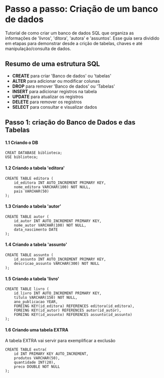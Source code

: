 # Passo a passo: Criação de um banco de dados
Tutorial de como criar um banco de dados SQL que organiza as informações de 'livros', 'ditora', 'autora' e 'assuntos'.
Esse guia sera dividido em etapas para demonstrar desde a crição de tabelas, chaves e até manipulação/consulta de dados.

## Resumo de uma estrutura SQL
* __CREATE__ para criar 'Banco de dados' ou 'tabelas'
* __ALTER__ para adicionar ou modificar colunas
* __DROP__ para remover 'Banco de dados' ou 'Tabelas'
* __INSERT__ para adicionar registros na tabela
* __UPDATE__ para atualizar os registros 
* __DELETE__ para remover os registros
* __SELECT__ para consultar e visualizar dados

## Passo 1: criação do Banco de Dados e das Tabelas
#### 1.1 Criando o DB

```
CREAT DATABASE biblioteca;
USE biblioteca;
```

#### 1.2 Criando a tabela 'editora'
```
CREATE TABLE editora (
    id_editora INT AUTO_INCREMENT PRIMARY KEY,
    nome_editora VARCHAR(100) NOT NULL,
    pais VARCHAR(50)
);
```

#### 1.3 Criando a tabela 'autor'
```
CREATE TABLE autor (
    id_autor INT AUTO_INCREMENT PRIMARY KEY,
    nome_autor VARCHAR(100) NOT NULL,
    data_nascimento DATE
);
```

#### 1.4 Criando a tabela 'assunto'
```
CREATE TABLE assunto (
    id_assunto INT AUTO_INCREMENT PRIMARY KEY,
    descricao_assunto VARCHAR(300) NOT NULL
);
```

#### 1.5 Criando a tabela 'livro'
```
CREATE TABLE livro (
    id_livro INT AUTO_INCREMENT PRIMARY KEY,
    titulo VARCHAR(150) NOT NULL,
    ano_publicacao YEAR,
    FOREING KEY(id_editora) REFERENCES editora(id_editora),
    FOREING KEY(id_autor) REFERENCES autor(id_autor),
    FOREING KEY(id_assunto) REFERENCES assunto(id_assunto)
);
```

#### 1.6 Criando uma tabela EXTRA
A tabela EXTRA vai servir para exemplificar a exclusão

```
CREATE TABLE extra(
    id INT PRIMARY KEY AUTO_INCREMENT,
    produtos VARCHAR(50),
    quantidade INT(20),
    preco DOUBLE NOT NULL
);
```